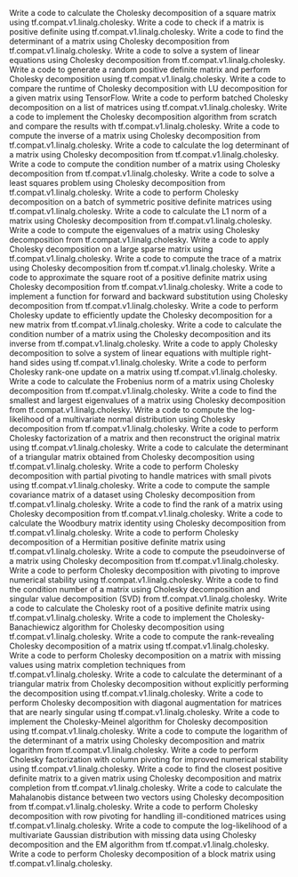 Write a code to calculate the Cholesky decomposition of a square matrix using tf.compat.v1.linalg.cholesky.
Write a code to check if a matrix is positive definite using tf.compat.v1.linalg.cholesky.
Write a code to find the determinant of a matrix using Cholesky decomposition from tf.compat.v1.linalg.cholesky.
Write a code to solve a system of linear equations using Cholesky decomposition from tf.compat.v1.linalg.cholesky.
Write a code to generate a random positive definite matrix and perform Cholesky decomposition using tf.compat.v1.linalg.cholesky.
Write a code to compare the runtime of Cholesky decomposition with LU decomposition for a given matrix using TensorFlow.
Write a code to perform batched Cholesky decomposition on a list of matrices using tf.compat.v1.linalg.cholesky.
Write a code to implement the Cholesky decomposition algorithm from scratch and compare the results with tf.compat.v1.linalg.cholesky.
Write a code to compute the inverse of a matrix using Cholesky decomposition from tf.compat.v1.linalg.cholesky.
Write a code to calculate the log determinant of a matrix using Cholesky decomposition from tf.compat.v1.linalg.cholesky.
Write a code to compute the condition number of a matrix using Cholesky decomposition from tf.compat.v1.linalg.cholesky.
Write a code to solve a least squares problem using Cholesky decomposition from tf.compat.v1.linalg.cholesky.
Write a code to perform Cholesky decomposition on a batch of symmetric positive definite matrices using tf.compat.v1.linalg.cholesky.
Write a code to calculate the L1 norm of a matrix using Cholesky decomposition from tf.compat.v1.linalg.cholesky.
Write a code to compute the eigenvalues of a matrix using Cholesky decomposition from tf.compat.v1.linalg.cholesky.
Write a code to apply Cholesky decomposition on a large sparse matrix using tf.compat.v1.linalg.cholesky.
Write a code to compute the trace of a matrix using Cholesky decomposition from tf.compat.v1.linalg.cholesky.
Write a code to approximate the square root of a positive definite matrix using Cholesky decomposition from tf.compat.v1.linalg.cholesky.
Write a code to implement a function for forward and backward substitution using Cholesky decomposition from tf.compat.v1.linalg.cholesky.
Write a code to perform Cholesky update to efficiently update the Cholesky decomposition for a new matrix from tf.compat.v1.linalg.cholesky.
Write a code to calculate the condition number of a matrix using the Cholesky decomposition and its inverse from tf.compat.v1.linalg.cholesky.
Write a code to apply Cholesky decomposition to solve a system of linear equations with multiple right-hand sides using tf.compat.v1.linalg.cholesky.
Write a code to perform Cholesky rank-one update on a matrix using tf.compat.v1.linalg.cholesky.
Write a code to calculate the Frobenius norm of a matrix using Cholesky decomposition from tf.compat.v1.linalg.cholesky.
Write a code to find the smallest and largest eigenvalues of a matrix using Cholesky decomposition from tf.compat.v1.linalg.cholesky.
Write a code to compute the log-likelihood of a multivariate normal distribution using Cholesky decomposition from tf.compat.v1.linalg.cholesky.
Write a code to perform Cholesky factorization of a matrix and then reconstruct the original matrix using tf.compat.v1.linalg.cholesky.
Write a code to calculate the determinant of a triangular matrix obtained from Cholesky decomposition using tf.compat.v1.linalg.cholesky.
Write a code to perform Cholesky decomposition with partial pivoting to handle matrices with small pivots using tf.compat.v1.linalg.cholesky.
Write a code to compute the sample covariance matrix of a dataset using Cholesky decomposition from tf.compat.v1.linalg.cholesky.
Write a code to find the rank of a matrix using Cholesky decomposition from tf.compat.v1.linalg.cholesky.
Write a code to calculate the Woodbury matrix identity using Cholesky decomposition from tf.compat.v1.linalg.cholesky.
Write a code to perform Cholesky decomposition of a Hermitian positive definite matrix using tf.compat.v1.linalg.cholesky.
Write a code to compute the pseudoinverse of a matrix using Cholesky decomposition from tf.compat.v1.linalg.cholesky.
Write a code to perform Cholesky decomposition with pivoting to improve numerical stability using tf.compat.v1.linalg.cholesky.
Write a code to find the condition number of a matrix using Cholesky decomposition and singular value decomposition (SVD) from tf.compat.v1.linalg.cholesky.
Write a code to calculate the Cholesky root of a positive definite matrix using tf.compat.v1.linalg.cholesky.
Write a code to implement the Cholesky-Banachiewicz algorithm for Cholesky decomposition using tf.compat.v1.linalg.cholesky.
Write a code to compute the rank-revealing Cholesky decomposition of a matrix using tf.compat.v1.linalg.cholesky.
Write a code to perform Cholesky decomposition on a matrix with missing values using matrix completion techniques from tf.compat.v1.linalg.cholesky.
Write a code to calculate the determinant of a triangular matrix from Cholesky decomposition without explicitly performing the decomposition using tf.compat.v1.linalg.cholesky.
Write a code to perform Cholesky decomposition with diagonal augmentation for matrices that are nearly singular using tf.compat.v1.linalg.cholesky.
Write a code to implement the Cholesky-Meinel algorithm for Cholesky decomposition using tf.compat.v1.linalg.cholesky.
Write a code to compute the logarithm of the determinant of a matrix using Cholesky decomposition and matrix logarithm from tf.compat.v1.linalg.cholesky.
Write a code to perform Cholesky factorization with column pivoting for improved numerical stability using tf.compat.v1.linalg.cholesky.
Write a code to find the closest positive definite matrix to a given matrix using Cholesky decomposition and matrix completion from tf.compat.v1.linalg.cholesky.
Write a code to calculate the Mahalanobis distance between two vectors using Cholesky decomposition from tf.compat.v1.linalg.cholesky.
Write a code to perform Cholesky decomposition with row pivoting for handling ill-conditioned matrices using tf.compat.v1.linalg.cholesky.
Write a code to compute the log-likelihood of a multivariate Gaussian distribution with missing data using Cholesky decomposition and the EM algorithm from tf.compat.v1.linalg.cholesky.
Write a code to perform Cholesky decomposition of a block matrix using tf.compat.v1.linalg.cholesky.